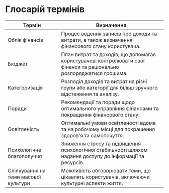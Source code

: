 # Глосарій термінів

| Термін             | Визначення                                   |
|--------------------|----------------------------------------------|
| Облік фінансів     | Процес ведення записів про доходи та витрати, а також визначення фінансового стану користувача. |
| Бюджет             | План витрат та доходів, що допомагає користувачеві контролювати свої фінанси та раціонально розпоряджатися грошима. |
| Категоризація       | Розподіл доходів та витрат на різні групи або категорії для більш зручного відстеження та аналізу. |
| Поради             | Рекомендації та поради щодо оптимального управління фінансами та покращення фінансового стану. |
| Освітленість       | Оптимальні умови освітленості вдома та на робочому місці для покращення здоров'я та самопочуття. |
| Психологічне благополуччя | Зниження стресу та підвищення психологічної стабільності шляхом надання доступу до інформації та ресурсів. |
| Спілкування на теми масової культури | Можливість обговорювати теми, що цікавлять користувачів, включаючи культурні аспекти життя. |

